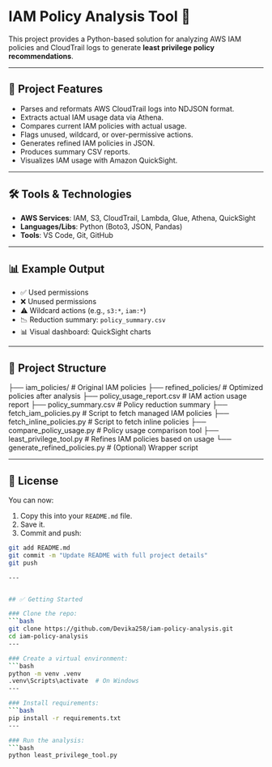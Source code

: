 # IAM Policy Analysis Tool 🔐

This project provides a Python-based solution for analyzing AWS IAM policies and CloudTrail logs to generate **least privilege policy recommendations**.

---

## 📌 Project Features

- Parses and reformats AWS CloudTrail logs into NDJSON format.
- Extracts actual IAM usage data via Athena.
- Compares current IAM policies with actual usage.
- Flags unused, wildcard, or over-permissive actions.
- Generates refined IAM policies in JSON.
- Produces summary CSV reports.
- Visualizes IAM usage with Amazon QuickSight.

---

## 🛠️ Tools & Technologies

- **AWS Services**: IAM, S3, CloudTrail, Lambda, Glue, Athena, QuickSight  
- **Languages/Libs**: Python (Boto3, JSON, Pandas)  
- **Tools**: VS Code, Git, GitHub

---

## 📊 Example Output

- ✅ Used permissions  
- ❌ Unused permissions  
- ⚠️ Wildcard actions (e.g., `s3:*`, `iam:*`)  
- 📉 Reduction summary: `policy_summary.csv`  
- 📊 Visual dashboard: QuickSight charts  

---

## 📁 Project Structure

├── iam_policies/                # Original IAM policies
├── refined_policies/            # Optimized policies after analysis
├── policy_usage_report.csv      # IAM action usage report
├── policy_summary.csv           # Policy reduction summary
├── fetch_iam_policies.py        # Script to fetch managed IAM policies
├── fetch_inline_policies.py     # Script to fetch inline policies
├── compare_policy_usage.py      # Policy usage comparison tool
├── least_privilege_tool.py      # Refines IAM policies based on usage
└── generate_refined_policies.py # (Optional) Wrapper script

---

## 📄 License


You can now:

1. Copy this into your `README.md` file.
2. Save it.
3. Commit and push:

```bash
git add README.md
git commit -m "Update README with full project details"
git push

---


## ✅ Getting Started

### Clone the repo:
```bash
git clone https://github.com/Devika258/iam-policy-analysis.git
cd iam-policy-analysis
---

### Create a virtual environment:
```bash
python -m venv .venv
.venv\Scripts\activate  # On Windows
---

### Install requirements:
```bash
pip install -r requirements.txt
---

### Run the analysis:
```bash
python least_privilege_tool.py


